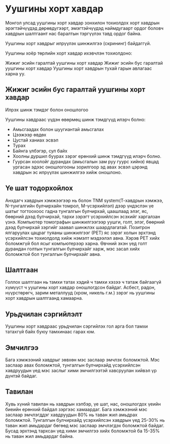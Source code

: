 # Уушгины хорт хавдар

Монгол улсад уушгины хорт хавдар зонхилон тохиолдох хорт хавдрын эрэгтэйчүүдэд дөрөвдүгээрт, эмэгтэйчүүдэд наймдугаарт ордог боловч хавдрын шалтгаант нас баралтын тэргүүлэх тавд ордог байна.

Уушгины хорт хавдрыг илрүүлэх шинжилгээ (скрининг) байдаггүй.

Уушгины хоёр төрлийн хорт хавдар ихэвчлэн тохиолдоно:

Жижиг эсийн гаралтай уушгины хорт хавдар
Жижиг эсийн бус гаралтай уушгины хорт хавдар
Уушгины хорт хавдрын тухай гарын авлагаас харна уу.

## Жижиг эсийн бус гаралтай уушгины хорт хавдар
Илрэх шинж тэмдэг болон оношлогоо

Уушгины хавдраас үүдэн өвөрмөц шинж тэмдгүүд илэрч болно:

- Амьсгаадах болон шуугиантай амьсгалах
- Цээжээр өвдөх
- Цустай ханиах эсвэл
- Турах
- Байнга үлбэгэр, сул байх
- Хоолны дуршил буурах зэрэг ерөнхий шинж тэмдгүүд илэрч болно.
- Гуурсан хоолойг дурандах (амьсгалын зам руу гуурс хийнэ) явцад ургасан эдээс оношлогооны зорилгоор эд авах эсвэл цэрэнд хавдрын эс илрүүлэх шинжилгээ хийж оношлоно.

## Үе шат тодорхойлох
Анхдагч хавдрын хэмжээгээр нь болон TNM system(Т-хавдрын хэмжээ, N-тунгалгийн булчирхайн томрол, M-үсэрхийлэл) дээр үндэслэн үе шатыг тогтоохоос гадна тунгалгын булчирхай, цаашлаад элэг, яс, бөөрний дээд булчирхай, тархи зэрэгт үсэрхийлсэн эсэхийг харгалзан үзнэ. Компьютер томографын шинжилгээгээр уушги, голт, элэг, бөөрний дээд булчирхай зэргийг заавал шинжлэх шаардлагатай. Позитрон ялгаруулах цацраг туяаны шинжилгээг (РЕТ) яс зэрэг холын эрхтэнд үсэрхийлсэн тохиолдолд хийж нэмэлт мэдээлэл авна. Хэрэв РЕТ хийх боломжгүй бол ясыг компьютерээр харна.
Өвчний эхэн үед голт дурандан голтын тунгалгын булчирхайг харж, мэс засал хийх боломжтой бол тунгалгын булчирхайг авна.

## Шалтгаан
Голлох шалтгаан нь тамхи татах хэдий ч тамхи хэзээ ч татаж байгаагүй хүмүүст ч уушгины хорт хавдар оношлогдсон байдаг. Асбест, радон, нүүрстөрөгч, зарим металлууд (хром, никель г.м.) зэрэг нь уушгины хорт хавдрын шалтгаанд хамаарна.

## Урьдчилан сэргийлэлт
Уушгины хорт хавдраас урьдчилан сэргийлэх гол арга бол тамхи татахгүй байх буюу тамхинаас гарах юм.

## Эмчилгээ
Бага хэмжээний хавдрыг зөвхөн мэс заслаар эмчлэх боломжтой. Мэс заслаар авах боломжтой, тунгалгын булчирхайд үсэрхийлсэн хавдруудын үед мэс заслыг хими эмчилгээтэй хавсруулан хийвэл үр дүнтэй байдаг.

## Тавилан
Хувь хүний тавилан нь хавдрын хэлбэр, үе шат, нас, оношлогдох үеийн биеийн ерөнхий байдал зэргээс хамаардаг. Бага хэмжээний мэс заслаар эмчлэгддэг хавдруудын 80% нь таван жил амьдрах боломжтой. Тунгалгын булчирхайд үсэрхийлсэн хавдрын үед 25-30% нь таван жил амьдардаг бөгөөд мэс заслаар эмчлэгдэх боломжтой байдаг. Бусад эрхтэнд тархсан үед хими эмчилгээ хийх боломжтой ба 15-35% нь таван жил амьдардаг байна.
